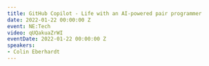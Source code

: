 ```yaml
---
title: GitHub Copilot - Life with an AI-powered pair programmer
date: 2022-01-22 00:00:00 Z
event: NE:Tech
video: qUQakuaZrWI
eventDate: 2022-01-22 00:00:00 Z
speakers:
- Colin Eberhardt
---
```


